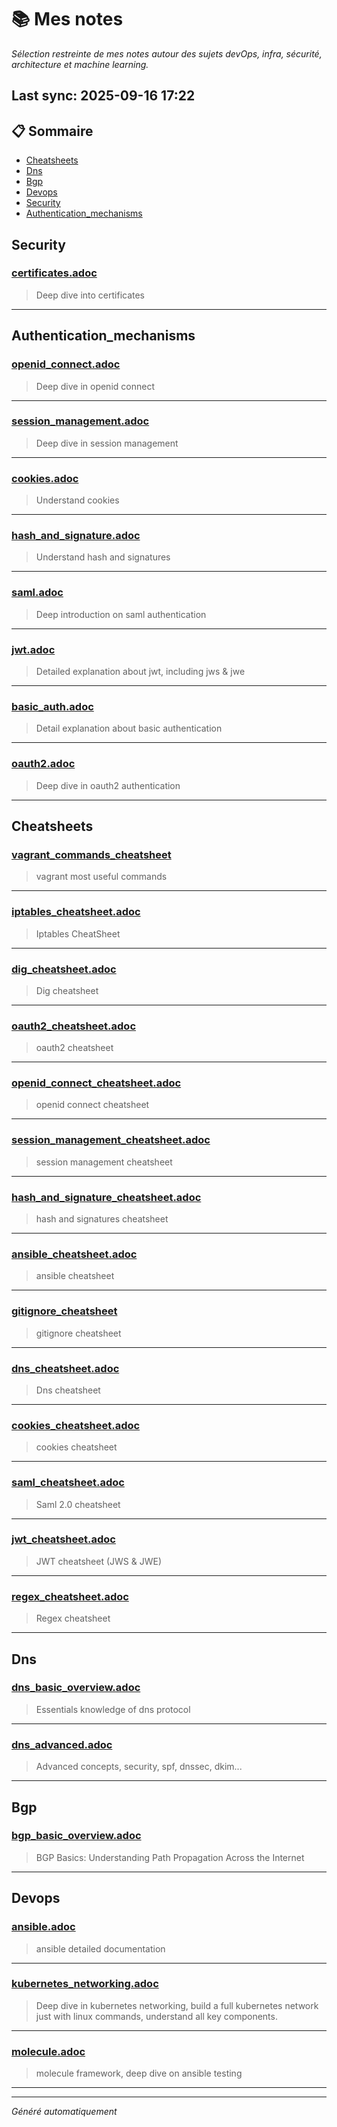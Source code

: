 # 📚 Mes notes  
*Sélection restreinte de mes notes autour des sujets devOps, infra, sécurité, architecture et machine learning.*

## Last sync: 2025-09-16 17:22


## 📋 Sommaire

- [Cheatsheets](#cheatsheets)
- [Dns](#dns)
- [Bgp](#bgp)
- [Devops](#devops)
- [Security](#security)
- [Authentication_mechanisms](#authentication_mechanisms)


## Security

### [certificates.adoc](security/certificates.adoc)
> Deep dive into certificates

---

## Authentication_mechanisms

### [openid_connect.adoc](security/authentication_mechanisms/openid_connect.adoc)
> Deep dive in openid connect

---
### [session_management.adoc](security/authentication_mechanisms/session_management.adoc)
> Deep dive in session management

---
### [cookies.adoc](security/authentication_mechanisms/cookies.adoc)
> Understand cookies

---
### [hash_and_signature.adoc](security/authentication_mechanisms/hash_and_signature.adoc)
> Understand hash and signatures

---
### [saml.adoc](security/authentication_mechanisms/saml.adoc)
> Deep introduction on saml authentication

---
### [jwt.adoc](security/authentication_mechanisms/jwt.adoc)
> Detailed explanation about jwt, including jws & jwe

---
### [basic_auth.adoc](security/authentication_mechanisms/basic_auth.adoc)
> Detail explanation about basic authentication

---
### [oauth2.adoc](security/authentication_mechanisms/oauth2.adoc)
> Deep dive in oauth2 authentication

---

## Cheatsheets

### [vagrant_commands_cheatsheet](cheatsheets/vagrant_commands_cheatsheet)
> vagrant most useful commands

---
### [iptables_cheatsheet.adoc](cheatsheets/iptables_cheatsheet.adoc)
> Iptables CheatSheet

---
### [dig_cheatsheet.adoc](cheatsheets/dig_cheatsheet.adoc)
> Dig cheatsheet

---
### [oauth2_cheatsheet.adoc](cheatsheets/oauth2_cheatsheet.adoc)
> oauth2 cheatsheet

---
### [openid_connect_cheatsheet.adoc](cheatsheets/openid_connect_cheatsheet.adoc)
> openid connect cheatsheet

---
### [session_management_cheatsheet.adoc](cheatsheets/session_management_cheatsheet.adoc)
> session management cheatsheet

---
### [hash_and_signature_cheatsheet.adoc](cheatsheets/hash_and_signature_cheatsheet.adoc)
> hash and signatures cheatsheet

---
### [ansible_cheatsheet.adoc](cheatsheets/ansible_cheatsheet.adoc)
> ansible cheatsheet

---
### [gitignore_cheatsheet](cheatsheets/gitignore_cheatsheet)
> gitignore cheatsheet

---
### [dns_cheatsheet.adoc](cheatsheets/dns_cheatsheet.adoc)
> Dns cheatsheet

---
### [cookies_cheatsheet.adoc](cheatsheets/cookies_cheatsheet.adoc)
> cookies cheatsheet

---
### [saml_cheatsheet.adoc](cheatsheets/saml_cheatsheet.adoc)
> Saml 2.0 cheatsheet

---
### [jwt_cheatsheet.adoc](cheatsheets/jwt_cheatsheet.adoc)
> JWT cheatsheet (JWS & JWE)

---
### [regex_cheatsheet.adoc](cheatsheets/regex_cheatsheet.adoc)
> Regex cheatsheet

---

## Dns

### [dns_basic_overview.adoc](networking/protocols/dns/dns_basic_overview.adoc)
> Essentials knowledge of dns protocol

---
### [dns_advanced.adoc](networking/protocols/dns/dns_advanced.adoc)
> Advanced concepts, security, spf, dnssec, dkim...

---

## Bgp

### [bgp_basic_overview.adoc](networking/protocols/bgp/bgp_basic_overview.adoc)
> BGP Basics: Understanding Path Propagation Across the Internet

---

## Devops

### [ansible.adoc](devops/ansible.adoc)
> ansible detailed documentation

---
### [kubernetes_networking.adoc](devops/kubernetes_networking.adoc)
> Deep dive in kubernetes networking, build a full kubernetes network just with linux commands, understand all key components.

---
### [molecule.adoc](devops/molecule.adoc)
> molecule framework, deep dive on ansible testing

---

---
_Généré automatiquement_